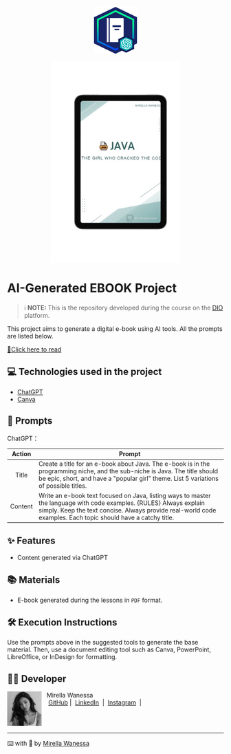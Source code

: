 <p align="center">
    <img width="100" src="https://github.com/Mirellawanessa/ChatGPT-for-Devs/blob/main/E-book/assets/img/banner.png?raw=true">
</p>


<p align="center">
<img 
    src="https://github.com/Mirellawanessa/ChatGPT-for-Devs/blob/main/E-book/assets/img/capa.png?raw=true"
    width="300"  
/>
</p>

# AI-Generated EBOOK Project

 > ℹ️ **NOTE:** This is the repository developed during the course on the [DIO](https://dio.me) platform.

This project aims to generate a digital e-book using AI tools. All the prompts are listed below.

<a href="https://github.com/Mirellawanessa/AI-generated-e-book-/blob/main/PDF/E-book.pdf"> 📕Click here to read</a>

## 💻 Technologies used in the project

- [ChatGPT](https://chat.openai.com/) 
- [Canva](https://www.canva.com/?msockid=09369807d08b6a0a04f28d16d18b6bac)

## 🧠 Prompts

ChatGPT：

|   Action   | Prompt                                                                                                                                                                                                                                                                    |
| :--------: | ------------------------------------------------------------------------------------------------------------------------------------------------------------------------------------------------------------------------------------------------------------------------- |
|   Title    | Create a title for an e-book about Java. The e-book is in the programming niche, and the sub-niche is Java. The title should be epic, short, and have a "popular girl" theme. List 5 variations of possible titles.                 |
|  Content   | Write an e-book text focused on Java, listing ways to master the language with code examples. {RULES} Always explain simply. Keep the text concise. Always provide real-world code examples. Each topic should have a catchy title. |

## ✨ Features

- Content generated via ChatGPT

## 📚 Materials

- E-book generated during the lessons in `PDF` format.

## 🛠️ Execution Instructions

Use the prompts above in the suggested tools to generate the base material. Then, use a document editing tool such as Canva, PowerPoint, LibreOffice, or InDesign for formatting.

## 👩‍💻 Developer

<p>
    <img 
      align=left 
      margin=10 
      width=80 
      src="https://github.com/Mirellawanessa/AI-generated-e-book-/blob/main/assets/img/162898256.jpeg?raw=true"
    />
    <p>&nbsp&nbsp&nbspMirella Wanessa<br>
    &nbsp&nbsp&nbsp
    <a href="https://github.com/Mirellawanessa">
    GitHub</a>&nbsp;|&nbsp;
    <a href="https://www.linkedin.com/in/mirellawanessa/">LinkedIn</a>
&nbsp;|&nbsp;
    <a href="https://www.instagram.com/_mirella.page/?next=%2F">
    Instagram</a>
&nbsp;|&nbsp;</p>
</p>
<br/><br/>
<p>

---

⌨️ with 💜 by [Mirella Wanessa](https://github.com/Mirellawanessa)
